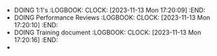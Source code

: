 - DOING 1:1's
  :LOGBOOK:
  CLOCK: [2023-11-13 Mon 17:20:09]
  :END:
- DOING Performance Reviews
  :LOGBOOK:
  CLOCK: [2023-11-13 Mon 17:20:10]
  :END:
- DOING Training document
  :LOGBOOK:
  CLOCK: [2023-11-13 Mon 17:20:16]
  :END:
-